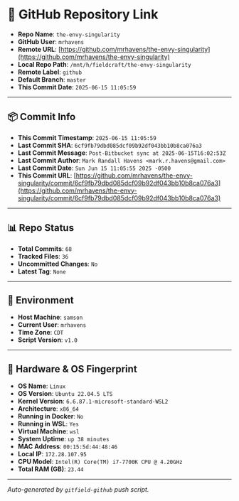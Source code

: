 # 🔗 GitHub Repository Link

- **Repo Name**: `the-envy-singularity`
- **GitHub User**: `mrhavens`
- **Remote URL**: [https://github.com/mrhavens/the-envy-singularity](https://github.com/mrhavens/the-envy-singularity)
- **Local Repo Path**: `/mnt/h/fieldcraft/the-envy-singularity`
- **Remote Label**: `github`
- **Default Branch**: `master`
- **This Commit Date**: `2025-06-15 11:05:59`

---

## 📦 Commit Info

- **This Commit Timestamp**: `2025-06-15 11:05:59`
- **Last Commit SHA**: `6cf9fb79dbd085dcf09b92df043bb10b8ca076a3`
- **Last Commit Message**: `Post-Bitbucket sync at 2025-06-15T16:02:53Z`
- **Last Commit Author**: `Mark Randall Havens <mark.r.havens@gmail.com>`
- **Last Commit Date**: `Sun Jun 15 11:05:55 2025 -0500`
- **This Commit URL**: [https://github.com/mrhavens/the-envy-singularity/commit/6cf9fb79dbd085dcf09b92df043bb10b8ca076a3](https://github.com/mrhavens/the-envy-singularity/commit/6cf9fb79dbd085dcf09b92df043bb10b8ca076a3)

---

## 📊 Repo Status

- **Total Commits**: `68`
- **Tracked Files**: `36`
- **Uncommitted Changes**: `No`
- **Latest Tag**: `None`

---

## 🧭 Environment

- **Host Machine**: `samson`
- **Current User**: `mrhavens`
- **Time Zone**: `CDT`
- **Script Version**: `v1.0`

---

## 🧬 Hardware & OS Fingerprint

- **OS Name**: `Linux`
- **OS Version**: `Ubuntu 22.04.5 LTS`
- **Kernel Version**: `6.6.87.1-microsoft-standard-WSL2`
- **Architecture**: `x86_64`
- **Running in Docker**: `No`
- **Running in WSL**: `Yes`
- **Virtual Machine**: `wsl`
- **System Uptime**: `up 38 minutes`
- **MAC Address**: `00:15:5d:44:48:46`
- **Local IP**: `172.28.107.95`
- **CPU Model**: `Intel(R) Core(TM) i7-7700K CPU @ 4.20GHz`
- **Total RAM (GB)**: `23.44`

---

_Auto-generated by `gitfield-github` push script._

